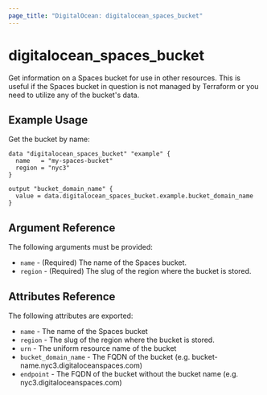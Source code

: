 ```yaml
---
page_title: "DigitalOcean: digitalocean_spaces_bucket"
---
```


# digitalocean_spaces_bucket

Get information on a Spaces bucket for use in other resources. This is useful if the Spaces bucket in question
is not managed by Terraform or you need to utilize any of the bucket's data.

## Example Usage

Get the bucket by name:

```hcl
data "digitalocean_spaces_bucket" "example" {
  name   = "my-spaces-bucket"
  region = "nyc3"
}

output "bucket_domain_name" {
  value = data.digitalocean_spaces_bucket.example.bucket_domain_name
}
```

## Argument Reference

The following arguments must be provided:

* `name` - (Required) The name of the Spaces bucket.
* `region` - (Required) The slug of the region where the bucket is stored.

## Attributes Reference

The following attributes are exported:

* `name` - The name of the Spaces bucket
* `region` - The slug of the region where the bucket is stored.
* `urn` - The uniform resource name of the bucket
* `bucket_domain_name` - The FQDN of the bucket (e.g. bucket-name.nyc3.digitaloceanspaces.com)
* `endpoint` - The FQDN of the bucket without the bucket name (e.g. nyc3.digitaloceanspaces.com)
